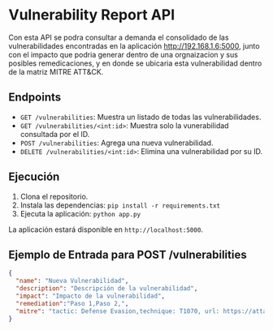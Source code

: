 # Vulnerability Report API

Con esta API se podra consultar a demanda el consolidado de las vulnerabilidades encontradas en la aplicación http://192.168.1.6:5000, junto con el impacto que podria generar dentro de una orgnaizacion y sus posibles remedicaciones, y en donde se ubicaria esta vulnerabilidad dentro de la matriz MITRE ATT&CK.

## Endpoints

- `GET /vulnerabilities`: Muestra un listado de todas las vulnerabilidades.
- `GET /vulnerabilities/<int:id>`: Muestra solo la vunerabilidad consultada por el ID.
- `POST /vulnerabilities`: Agrega una nueva vulnerabilidad.
- `DELETE /vulnerabilities/<int:id>`: Elimina una vulnerabilidad por su ID.

## Ejecución

1. Clona el repositorio.
2. Instala las dependencias: `pip install -r requirements.txt`
3. Ejecuta la aplicación: `python app.py`

La aplicación estará disponible en `http://localhost:5000`.

## Ejemplo de Entrada para POST /vulnerabilities

```json
{
  "name": "Nueva Vulnerabilidad",
  "description": "Descripción de la vulnerabilidad",
  "impact": "Impacto de la vulnerabilidad",
  "remediation":"Paso 1,Paso 2,",
  "mitre": "tactic: Defense Evasion,technique: T1070, url: https://attack.mitre.org/techniques/T1070/"
}

